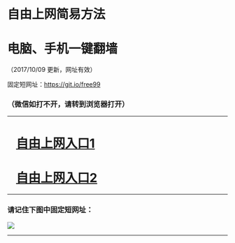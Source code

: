 ﻿# 自由上网简易方法

# 电脑、手机一键翻墙

（2017/10/09 更新，网址有效）

固定短网址：https://git.io/free99

### （微信如打不开，请转到浏览器打开）


***





# &nbsp;&nbsp; <a href="http://ft1230429940.fwq-tz-1001.info/fwqtz01.html?t=100900130763 " target="_blank">自由上网入口1</a>
# &nbsp;&nbsp; <a href="http://ft39508818.fwq-tz-1002.info/fwqtz02.html?t=100900130949 " target="_blank">自由上网入口2</a>
***

### 请记住下图中固定短网址：

<img src="https://s3-us-west-2.amazonaws.com/fwq-1001/yjfq-20170905okok.png" /> 


***

